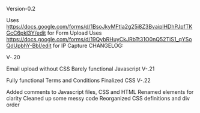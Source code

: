 Version-0.2

Uses https://docs.google.com/forms/d/1BsoJkyMFtIa2g25i8Z3BvaiplHDhPJpfTKGcC6pkI3Y/edit for Form Upload
Uses https://docs.google.com/forms/d/19QybRHuyCkJRbTt31O0nQ52TiS1_qYSoQdUpbhY-BbI/edit for IP Capture
CHANGELOG:

V-.20

Email upload without CSS
Barely functional Javascript
V-.21

Fully functional
Terms and Conditions
Finalized CSS
V-.22

Added comments to Javascript files, CSS and HTML
Renamed elements for clarity
Cleaned up some messy code
Reorganized CSS definitions and div order
